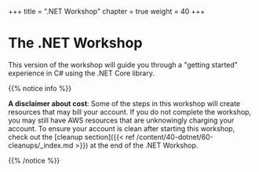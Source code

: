 +++
title = ".NET Workshop"
chapter = true
weight = 40
+++

# The .NET Workshop

This version of the workshop will guide you through a "getting started" experience in C# using the .NET Core library.

{{% notice info %}}

**A disclaimer about cost**: Some of the steps in this workshop will create resources that
may bill your account. If you do not complete the workshop, you may still have AWS resources 
that are unknowingly charging your account. To ensure your account is clean after starting
this workshop, check out the [cleanup section]({{< ref /content/40-dotnet/60-cleanups/_index.md >}}) at the end of the .NET Workshop.

{{% /notice %}}
